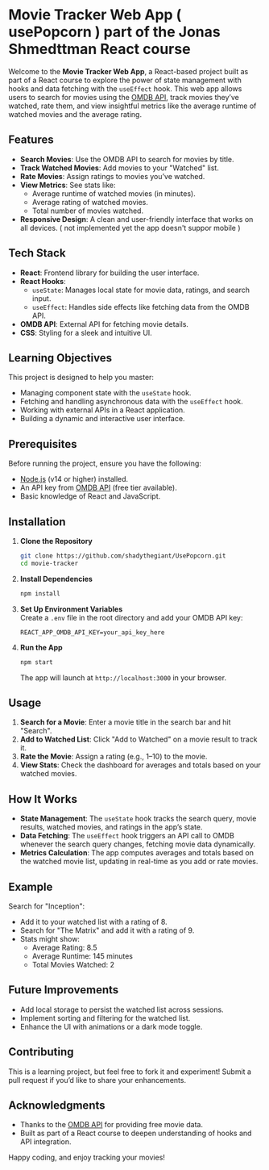 

# Movie Tracker Web App ( usePopcorn ) part of the Jonas Shmedttman React course 

Welcome to the **Movie Tracker Web App**, a React-based project built as part of a React course to explore the power of state management with hooks and data fetching with the `useEffect` hook. This web app allows users to search for movies using the [OMDB API](http://www.omdbapi.com/), track movies they’ve watched, rate them, and view insightful metrics like the average runtime of watched movies and the average rating.

## Features

- **Search Movies**: Use the OMDB API to search for movies by title.
- **Track Watched Movies**: Add movies to your "Watched" list.
- **Rate Movies**: Assign ratings to movies you’ve watched.
- **View Metrics**: See stats like:
  - Average runtime of watched movies (in minutes).
  - Average rating of watched movies.
  - Total number of movies watched.
- **Responsive Design**: A clean and user-friendly interface that works on all devices. ( not implemented yet the app doesn't suppor mobile ) 

## Tech Stack

- **React**: Frontend library for building the user interface.
- **React Hooks**:
  - `useState`: Manages local state for movie data, ratings, and search input.
  - `useEffect`: Handles side effects like fetching data from the OMDB API.
- **OMDB API**: External API for fetching movie details.
- **CSS**: Styling for a sleek and intuitive UI.

## Learning Objectives

This project is designed to help you master:
- Managing component state with the `useState` hook.
- Fetching and handling asynchronous data with the `useEffect` hook.
- Working with external APIs in a React application.
- Building a dynamic and interactive user interface.

## Prerequisites

Before running the project, ensure you have the following:
- [Node.js](https://nodejs.org/) (v14 or higher) installed.
- An API key from [OMDB API](http://www.omdbapi.com/apikey.aspx) (free tier available).
- Basic knowledge of React and JavaScript.

## Installation

1. **Clone the Repository**  
   ```bash
   git clone https://github.com/shadythegiant/UsePopcorn.git
   cd movie-tracker
   ```

2. **Install Dependencies**  
   ```bash
   npm install
   ```

3. **Set Up Environment Variables**  
   Create a `.env` file in the root directory and add your OMDB API key:
   ```plaintext
   REACT_APP_OMDB_API_KEY=your_api_key_here
   ```

4. **Run the App**  
   ```bash
   npm start
   ```
   The app will launch at `http://localhost:3000` in your browser.

## Usage

1. **Search for a Movie**: Enter a movie title in the search bar and hit "Search".
2. **Add to Watched List**: Click "Add to Watched" on a movie result to track it.
3. **Rate the Movie**: Assign a rating (e.g., 1–10) to the movie.
4. **View Stats**: Check the dashboard for averages and totals based on your watched movies.



## How It Works

- **State Management**: The `useState` hook tracks the search query, movie results, watched movies, and ratings in the app’s state.
- **Data Fetching**: The `useEffect` hook triggers an API call to OMDB whenever the search query changes, fetching movie data dynamically.
- **Metrics Calculation**: The app computes averages and totals based on the watched movie list, updating in real-time as you add or rate movies.

## Example

Search for "Inception":
- Add it to your watched list with a rating of 8.
- Search for "The Matrix" and add it with a rating of 9.
- Stats might show:
  - Average Rating: 8.5
  - Average Runtime: 145 minutes
  - Total Movies Watched: 2

## Future Improvements

- Add local storage to persist the watched list across sessions.
- Implement sorting and filtering for the watched list.
- Enhance the UI with animations or a dark mode toggle.

## Contributing

This is a learning project, but feel free to fork it and experiment! Submit a pull request if you’d like to share your enhancements.

## Acknowledgments

- Thanks to the [OMDB API](http://www.omdbapi.com/) for providing free movie data.
- Built as part of a React course to deepen understanding of hooks and API integration.

Happy coding, and enjoy tracking your movies!


